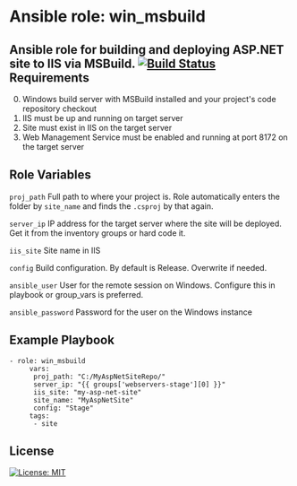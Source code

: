 Ansible role: win_msbuild
=========

Ansible role for building and deploying ASP.NET site to IIS via MSBuild.
[![Build Status](https://travis-ci.org/gmarokov/ansible-role-win-msbuild.svg?branch=master)](https://travis-ci.org/gmarokov/ansible-role-win-msbuild)
Requirements
------------
0. Windows build server with MSBuild installed and your project's code repository checkout
1. IIS must be up and running on target server
2. Site must exist in IIS on the target server
3. Web Management Service must be enabled and running at port 8172 on the target server

Role Variables
--------------

`proj_path`
Full path to where your project is. Role automatically enters the folder by `site_name` and finds the `.csproj` by that again. 

`server_ip`
IP address for the target server where the site will be deployed. Get it from the inventory groups or hard code it. 

`iis_site`
Site name in IIS

`config`
Build configuration. By default is Release. Overwrite if needed.

`ansible_user` 
User for the remote session on Windows. Configure this in playbook or group_vars is preferred.

`ansible_password`
Password for the user on the Windows instance

Example Playbook
----------------

```
- role: win_msbuild
     vars: 
      proj_path: "C:/MyAspNetSiteRepo/"
      server_ip: "{{ groups['webservers-stage'][0] }}"
      iis_site: "my-asp-net-site"
      site_name: "MyAspNetSite"
      config: "Stage"
     tags: 
      - site
```

License
-------

[![License: MIT](https://img.shields.io/badge/License-MIT-yellow.svg)](https://opensource.org/licenses/MIT)

